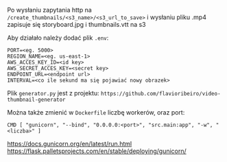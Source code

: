 Po wysłaniu zapytania http na `/create_thumbnails/<s3_name>/<s3_url_to_save>` i wysłaniu pliku .mp4 zapisuje się storyboard.jpg i thumbnails.vtt na s3

Aby działało należy dodać plik `.env`:
```
PORT=<eg. 5000>
REGION_NAME=<eg. us-east-1>
AWS_ACCES_KEY_ID=<id key>
AWS_SECRET_ACCES_KEY=<secret key>
ENDPOINT_URL=<endpoint url>
INTERVAL=<co ile sekund ma się pojawiać nowy obrazek>
```

Plik `generator.py` jest z projektu: `https://github.com/flavioribeiro/video-thumbnail-generator`

Można także zmienić w `Dockerfile` liczbę workerów, oraz port:
```
CMD [ "gunicorn", "--bind", "0.0.0.0:<port>", "src.main:app", "-w", "<liczba>" ]
```
https://docs.gunicorn.org/en/latest/run.html
https://flask.palletsprojects.com/en/stable/deploying/gunicorn/